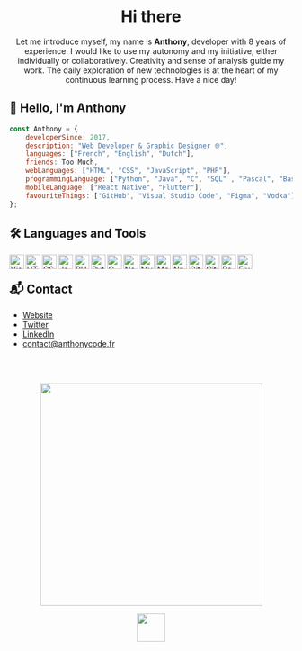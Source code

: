 <h1 align="center">Hi there</h1>
<p align="center">Let me introduce myself, my name is <b>Anthony</b>, developer with 8 years of experience. I would like to use my autonomy and my initiative, either individually or collaboratively. Creativity and sense of analysis guide my work. The daily exploration of new technologies is at the heart of my continuous learning process. Have a nice day!</p>

## 👋 Hello, I'm Anthony


```js
const Anthony = {
    developerSince: 2017,
    description: "Web Developer & Graphic Designer 🌐",
    languages: ["French", "English", "Dutch"],
    friends: Too Much,
    webLanguages: ["HTML", "CSS", "JavaScript", "PHP"],
    programmingLanguage: ["Python", "Java", "C", "SQL" , "Pascal", "Bash"],
    mobileLanguage: ["React Native", "Flutter"],
    favouriteThings: ["GitHub", "Visual Studio Code", "Figma", "Vodka"]
};
```
## 🛠️ Languages and Tools

<img align="left" alt="Visual Studio Code" width="26px" src="https://cdn.icon-icons.com/icons2/2107/PNG/512/file_type_vscode_icon_130084.png" />
<img align="left" alt="HTML5" width="26px" src="https://cdn-icons-png.flaticon.com/512/1216/1216733.png" />
<img align="left" alt="CSS3" width="26px" src="https://cdn.icon-icons.com/icons2/1826/PNG/512/4202020css3htmllogosocialsocialmedia-115668_115633.png" />
<img align="left" alt="JavaScript" width="26px" src="https://cdn.icon-icons.com/icons2/2108/PNG/512/javascript_icon_130900.png" />
<img align="left" alt="PHP" width="26px" src="https://www.shareicon.net/data/256x256/2015/10/06/112719_development_512x512.png" />
<img align="left" alt="Python" width="26px" src="https://upload.wikimedia.org/wikipedia/commons/thumb/c/c3/Python-logo-notext.svg/1200px-Python-logo-notext.svg.png" />
<img align="left" alt="C" width="26px" src="https://play-lh.googleusercontent.com/SlwksJ2T3l8puTazBhRUFKzp7IEh6WkXqTjhA13OWviRLmiVVY7kyKPlWNW2WN1PzeBR" />
<img align="left" alt="Node.js" width="26px" src="https://static-00.iconduck.com/assets.00/node-js-icon-1817x2048-g8tzf91e.png" />
<img align="left" alt="MySQL" width="26px" src="https://upload.wikimedia.org/wikipedia/fr/thumb/6/62/MySQL.svg/1200px-MySQL.svg.png" />
<img align="left" alt="MongoDB" width="26px" src="https://emanueleciriachi.net/wp-content/uploads/2019/01/logo-mongodb-png-mongodb-logo-png-400.png" />
<img align="left" alt="Npm" width="26px" src="https://cdn.iconscout.com/icon/free/png-256/free-npm-226037.png?f=webp" />
<img align="left" alt="Git" width="26px" src="https://cdn.icon-icons.com/icons2/2107/PNG/512/file_type_git_icon_130581.png" />
<img align="left" alt="GitHub" width="26px" src="https://cdn.icon-icons.com/icons2/2429/PNG/512/github_logo_icon_147285.png" />
<img align="left" alt="React Native" width="26px" src="https://upload.wikimedia.org/wikipedia/commons/thumb/a/a7/React-icon.svg/1200px-React-icon.svg.png" />
<img align="left" alt="Flutter" width="26px" src="https://cdn.iconscout.com/icon/free/png-256/free-flutter-logo-icon-download-in-svg-png-gif-file-formats--programming-language-coding-development-logos-icons-1720090.png?f=webp" />
<br>
    
## 📬 Contact
- [Website](https://anthonycode.fr)
- [Twitter](https://x.com/anthonycodefr)
- [LinkedIn](https://www.linkedin.com/in/anthony-vergeylen/)
- [contact@anthonycode.fr](mailto:contact@anthonycode.fr)
   
<br><br>
<p align="center">
  <img width="395" height="auto" src="https://discord.c99.nl/widget/theme-4/461575193463226379.png">
</p>
 
<p align="center"><a href="https://www.anthonycode.fr/" target="_blank"><img src="https://anthonycode.fr/assets/images/logocode.svg" width="50px"></a></p>
